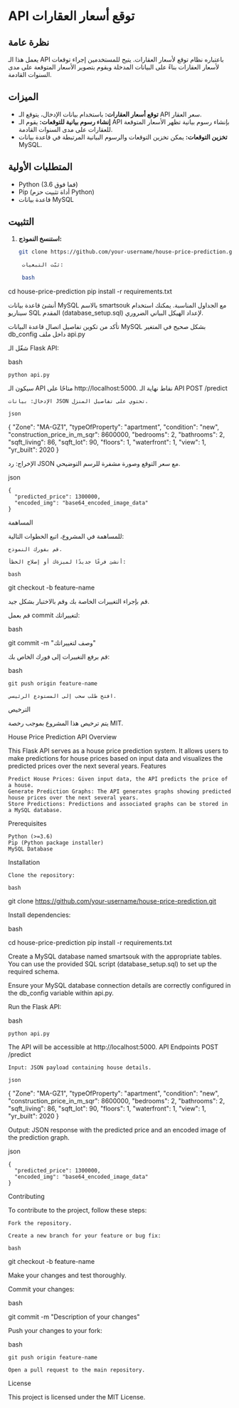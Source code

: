 # API توقع أسعار العقارات

## نظرة عامة

يعمل هذا الـ API باعتباره نظام توقع لأسعار العقارات. يتيح للمستخدمين إجراء توقعات لأسعار العقارات بناءً على البيانات المدخلة ويقوم بتصوير الأسعار المتوقعة على مدى السنوات القادمة.

## الميزات

- **توقع أسعار العقارات:** باستخدام بيانات الإدخال، يتوقع الـ API سعر العقار.
- **إنشاء رسوم بيانية للتوقعات:** يقوم الـ API بإنشاء رسوم بيانية تظهر الأسعار المتوقعة للعقارات على مدى السنوات القادمة.
- **تخزين التوقعات:** يمكن تخزين التوقعات والرسوم البيانية المرتبطة في قاعدة بيانات MySQL.

## المتطلبات الأولية

- Python (3.6 فما فوق)
- Pip (أداة تثبيت حزم Python)
- قاعدة بيانات MySQL

## التثبيت

1. **استنسخ النموذج:**

   ```bash
   git clone https://github.com/your-username/house-price-prediction.git

    ثبّت التبعيات:

    bash

cd house-price-prediction
pip install -r requirements.txt

أنشئ قاعدة بيانات MySQL بالاسم smartsouk مع الجداول المناسبة. يمكنك استخدام سيناريو SQL المقدم (database_setup.sql) لإعداد الهيكل البياني الضروري.

تأكد من تكوين تفاصيل اتصال قاعدة البيانات MySQL بشكل صحيح في المتغير db_config داخل ملف api.py

شغّل الـ Flask API:

bash

    python api.py

سيكون الـ API متاحًا على http://localhost:5000.
نقاط نهاية الـ API
POST /predict

    الإدخال: بيانات JSON تحتوي على تفاصيل المنزل.

    json

{
  "Zone": "MA-GZ1",
  "typeOfProperty": "apartment",
  "condition": "new",
  "construction_price_in_m_sqr": 8600000,
  "bedrooms": 2,
  "bathrooms": 2,
  "sqft_living": 86,
  "sqft_lot": 90,
  "floors": 1,
  "waterfront": 1,
  "view": 1,
  "yr_built": 2020
}

الإخراج: رد JSON مع سعر التوقع وصورة مشفرة للرسم التوضيحي.

json

    {
      "predicted_price": 1300000,
      "encoded_img": "base64_encoded_image_data"
    }

المساهمة

للمساهمة في المشروع، اتبع الخطوات التالية:

    قم بفورك النموذج.

    أنشئ فرعًا جديدًا لميزةك أو إصلاح الخطأ:

    bash

git checkout -b feature-name

قم بإجراء التغييرات الخاصة بك وقم بالاختبار بشكل جيد.

قم بعمل commit لتغييراتك:

bash

git commit -m "وصف لتغييراتك"

قم برفع التغييرات إلى فورك الخاص بك:

bash

    git push origin feature-name

    افتح طلب سحب إلى المستودع الرئيسي.

الترخيص

يتم ترخيص هذا المشروع بموجب رخصة MIT.



House Price Prediction API
Overview

This Flask API serves as a house price prediction system. It allows users to make predictions for house prices based on input data and visualizes the predicted prices over the next several years.
Features

    Predict House Prices: Given input data, the API predicts the price of a house.
    Generate Prediction Graphs: The API generates graphs showing predicted house prices over the next several years.
    Store Predictions: Predictions and associated graphs can be stored in a MySQL database.

Prerequisites

    Python (>=3.6)
    Pip (Python package installer)
    MySQL Database

Installation

    Clone the repository:

    bash

git clone https://github.com/your-username/house-price-prediction.git

Install dependencies:

bash

cd house-price-prediction
pip install -r requirements.txt

Create a MySQL database named smartsouk with the appropriate tables. You can use the provided SQL script (database_setup.sql) to set up the required schema.

Ensure your MySQL database connection details are correctly configured in the db_config variable within api.py.

Run the Flask API:

bash

    python api.py

The API will be accessible at http://localhost:5000.
API Endpoints
POST /predict

    Input: JSON payload containing house details.

    json

{
  "Zone": "MA-GZ1",
  "typeOfProperty": "apartment",
  "condition": "new",
  "construction_price_in_m_sqr": 8600000,
  "bedrooms": 2,
  "bathrooms": 2,
  "sqft_living": 86,
  "sqft_lot": 90,
  "floors": 1,
  "waterfront": 1,
  "view": 1,
  "yr_built": 2020
}

Output: JSON response with the predicted price and an encoded image of the prediction graph.

json

    {
      "predicted_price": 1300000,
      "encoded_img": "base64_encoded_image_data"
    }

Contributing

To contribute to the project, follow these steps:

    Fork the repository.

    Create a new branch for your feature or bug fix:

    bash

git checkout -b feature-name

Make your changes and test thoroughly.

Commit your changes:

bash

git commit -m "Description of your changes"

Push your changes to your fork:

bash

    git push origin feature-name

    Open a pull request to the main repository.

License

This project is licensed under the MIT License.
